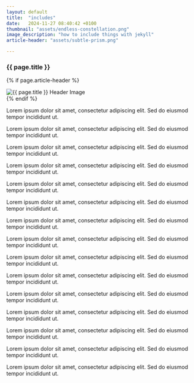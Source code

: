 ```yaml
---
layout: default
title:  "includes"
date:   2024-11-27 08:40:42 +0100
thumbnail: "assets/endless-constellation.png"
image_description: "how to include things with jekyll"
article-header: "assets/subtle-prism.png"

---
```

<div class="wrapper">
<div class="amain">
<h3 class="artikelh3">{{ page.title }}</h3>

{% if page.article-header %}
<div class="articleimage">
        <img src="{{ page.article-header | relative_url }}" alt="{{ page.title }} Header Image" class="test">
        </div>
        {% endif %}
    
<article>
   <p class="particle">Lorem ipsum dolor sit amet, consectetur adipiscing elit. Sed do eiusmod tempor incididunt ut.</p>
   <p>Lorem ipsum dolor sit amet, consectetur adipiscing elit. Sed do eiusmod tempor incididunt ut.</p>

<p>Lorem ipsum dolor sit amet, consectetur adipiscing elit. Sed do eiusmod tempor incididunt ut.</p>

<p>Lorem ipsum dolor sit amet, consectetur adipiscing elit. Sed do eiusmod tempor incididunt ut.</p>

<p>Lorem ipsum dolor sit amet, consectetur adipiscing elit. Sed do eiusmod tempor incididunt ut.</p>
<p>Lorem ipsum dolor sit amet, consectetur adipiscing elit. Sed do eiusmod tempor incididunt ut.</p>
   <p>Lorem ipsum dolor sit amet, consectetur adipiscing elit. Sed do eiusmod tempor incididunt ut.</p>

<p>Lorem ipsum dolor sit amet, consectetur adipiscing elit. Sed do eiusmod tempor incididunt ut.</p>

<p>Lorem ipsum dolor sit amet, consectetur adipiscing elit. Sed do eiusmod tempor incididunt ut.</p>

<p>Lorem ipsum dolor sit amet, consectetur adipiscing elit. Sed do eiusmod tempor incididunt ut.</p>
<p>Lorem ipsum dolor sit amet, consectetur adipiscing elit. Sed do eiusmod tempor incididunt ut.</p>
   <p>Lorem ipsum dolor sit amet, consectetur adipiscing elit. Sed do eiusmod tempor incididunt ut.</p>

<p>Lorem ipsum dolor sit amet, consectetur adipiscing elit. Sed do eiusmod tempor incididunt ut.</p>

<p>Lorem ipsum dolor sit amet, consectetur adipiscing elit. Sed do eiusmod tempor incididunt ut.</p>

<p>Lorem ipsum dolor sit amet, consectetur adipiscing elit. Sed do eiusmod tempor incididunt ut.</p>
</article>
</div>
